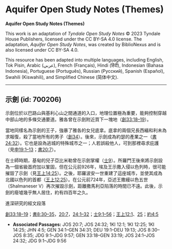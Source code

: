 # Aquifer Open Study Notes (Themes)

**Aquifer Open Study Notes (Themes)**

This work is an adaptation of *Tyndale Open Study Notes* © 2023 Tyndale House Publishers, licensed under the CC BY\-SA 4\.0 license. The adaptation, *Aquifer Open Study Notes*, was created by BiblioNexus and is also licensed under CC BY\-SA 4\.0\.

This resource has been adapted into multiple languages, including English, Tok Pisin, Arabic (عربي), French (Français), Hindi (हिंदी), Indonesian (Bahasa Indonesia), Portuguese (Português), Russian (Русский), Spanish (Español), Swahili (Kiswahili), and Simplified Chinese (简体中文).



--------------------------------

## 示劍 (id: 700206)

示劍位於以巴路山與基利心山之間通道的入口，地理位置極為重要，能夠控制穿越中部山地的多條交通要道。雅各曾在示劍附近買下一塊地（[創33:18–19](https://ref.ly/Gen33:18-Gen33:19)）。

當地同樣名為示劍的王子，強暴了雅各的女兒底拿。底拿的兩個兄長西緬和利未為求報復，殺了當地所有的男子（[創34](https://ref.ly/Gen34:1-Gen34:31)）。後來，示劍成為約瑟的產業之一（[書24:32](https://ref.ly/Josh24:32)）。它也是設為逃城的特殊城市之一；人若誤殺他人，可到那裡尋求庇護（見[申19:1–13](https://ref.ly/Deut19:1-Deut19:13)；[書20:7](https://ref.ly/Josh20:7)）。

在士師時期，基甸的兒子亞比米勒曾在示劍掌權（[士9](https://ref.ly/Judg9:1-Judg9:57)）。所羅門王後來將示劍設為一個省級首府加以鞏固，但在公元前926年，埃及王示撒入侵以色列時，很可能摧毀了示劍（見[王上14:25](https://ref.ly/1Kgs14:25)）。之後，耶羅波安一世重建了這座城市，並使其成為北國以色列的首都（[王上12:25](https://ref.ly/1Kgs12:25)）。在公元前724年，亞述王撒縵以色五世（Shalmaneser V）再次摧毀示劍，距離撒馬利亞陷落的時間已不遠。此後，示劍的廢墟幾乎無人居住，約有四百年之久。

進深研究的經文段落

[創33:18–19](https://ref.ly/Gen33:18-Gen33:19)；[書8:30–35](https://ref.ly/Josh8:30-Josh8:35)，[20:7](https://ref.ly/Josh20:7)，[24:1–32](https://ref.ly/Josh24:1-Josh24:32)；[士9:1–56](https://ref.ly/Judg9:1-Judg9:56)；[王上12:1](https://ref.ly/1Kgs12:1)、[25](https://ref.ly/1Kgs12:25)；[約4:5](https://ref.ly/John4:5)

* **Associated Passages:** JOS 20:7; JOS 24:32; 1KI 12:1; 1KI 12:25; 1KI 14:25; JHN 4:5; GEN 34:1–GEN 34:31; DEU 19:1–DEU 19:13; JOS 8:30–JOS 8:35; JDG 9:1–JDG 9:57; GEN 33:18–GEN 33:19; JOS 24:1–JOS 24:32; JDG 9:1–JDG 9:56

